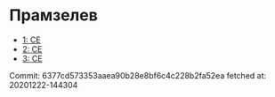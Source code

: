 # Прамзелев
- [1: CE](1.md)
- [2: CE](2.md)
- [3: CE](3.md)

Commit: 6377cd573353aaea90b28e8bf6c4c228b2fa52ea
 fetched at: 20201222-144304
